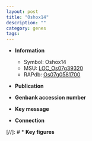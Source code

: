 ```yaml
---
layout: post
title: "Oshox14"
description: ""
category: genes
tags: 
---
```


* **Information**  
    + Symbol: Oshox14  
    + MSU: [LOC_Os07g39320](http://rice.uga.edu/cgi-bin/ORF_infopage.cgi?orf=LOC_Os07g39320)  
    + RAPdb: [Os07g0581700](http://rapdb.dna.affrc.go.jp/viewer/gbrowse_details/irgsp1?name=Os07g0581700)  

* **Publication**  

* **Genbank accession number**  

* **Key message**  

* **Connection**  

[//]: # * **Key figures**  


